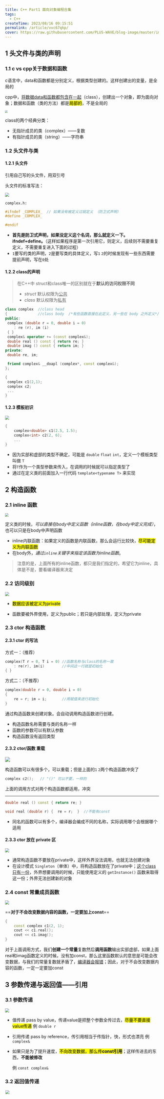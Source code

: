 ```yaml
---
title: C++ Part1 面向对象编程合集
tags: 
  - C++
createTime: 2023/08/16 09:15:51
permalink: /article/vvc67qkp/
cover: https://raw.githubusercontent.com/PLUS-WAVE/blog-image/master/img/2023-07-13-20-02-37-image.png
---
```




## 1 头文件与类的声明

### 1.1 c vs cpp关于数据和函数

c语言中，data和函数都是分别定义，根据类型创建的。这样创建出的变量，是全局的

cpp中，<u>将数据data和函数都包含在一起</u>（class），创建出一个对象，即为面向对象；数据和函数（类的方法）都是<mark>局部的</mark>，不是全局的
<!-- more -->
<img src="https://raw.githubusercontent.com/PLUS-WAVE/blog-image/master/img/2023-07-13-20-02-37-image.png" style="zoom:50%;" />

class的两个经典分类：

- 无指针成员的类（complex）——复数
- 有指针成员的类（string）——字符串

### 1.2 头文件与类

#### 1.2.1 头文件

引用自己写的头文件，用双引号

头文件的标准写法：

<img src="https://raw.githubusercontent.com/PLUS-WAVE/blog-image/master/img/zoi1T4YHCO7AtdP.png" style="zoom:80%;" />

`complex.h:`

```cpp
#ifndef _COMPLEX_  // 如果没有被定义过就定义 （防卫式声明）
#define _COMPLEX_

#endif
```

- **首先是防卫式声明，如果没定义这个名词，那么就定义一下。ifndef+define。**（这样如果程序是第一次引用它，则定义，后续则不需要重复定义，不需要重复进入下面的过程）
- `1`要写的类的声明，`2`是要写类的具体定义，写`1` `2`的时候发现有一些东西需要提前声明，写在`0`处

#### 1.2.2 class的声明

> 在C++中 struct和class唯一的区别就在于**默认的访问权限不同**
>
> * *struct* 默认权限为<u>公共</u>
> * *class* 默认权限为<u>私有</u>

```cpp
class complex  //class head
{              //class body  /*有些函数直接在此定义，另一些在 body 之外定义*/
public:
 complex (double r = 0, double i = 0)
    : re (r), im (i) 
 { }
 complex& operator += (const complex&);
 double real () const { return re; }
 double imag () const { return im; }
private:
 double re, im;

 friend complex& __doapl (complex*, const complex&); 
};
```

```cpp
{
 complex c1(2,1);
 complex c2;
 ...
}
```

#### 1.2.3 模板初识

<img src="https://raw.githubusercontent.com/PLUS-WAVE/blog-image/master/img/xQKbWalLFc9NsEo.png" style="zoom: 80%;" />

```cpp
{
    complex<double> c1(2.5, 1.5);
    complex<int> c2(2, 6);
    ...
}
```

- 因为实部和虚部的类型不确定，可能是 `double` `float` `int`，定义一个模板类型叫做 `T` 
- 将`T`作为一个类型参数来传入，在调用的时候就可以指定类型了
- 通过在定义类的前面加入一行代码 `template<typename T>` 来实现

## 2 构造函数

### 2.1 inline 函数

<img src="https://raw.githubusercontent.com/PLUS-WAVE/blog-image/master/img/2023-07-13-20-04-44-image.png" style="zoom: 70%;" />

定义类的时候，*可以直接在body中定义函数（inline函数，在body中定义完成）*，也可以只是在body中声明函数

- inline内联函数：如果定义的函数是内联函数，那么会运行比较快，<mark>尽可能定义为内联函数</mark>
- 在body外，*通过`inline`关键字来指定该函数为inline函数*。

> 注意的是，上面所有的inline函数，都只是我们指定的，希望它为inline，具体是不是，要看编译器来决定

### 2.2 访问级别

<img src="https://raw.githubusercontent.com/PLUS-WAVE/blog-image/master/img/2023-07-13-20-05-19-image.png" style="zoom: 80%;" />

- <mark>数据应该被定义为private</mark>

- 函数要被外界使用，定义为public；若只是内部处理，定义为private

### 2.3 ctor 构造函数

#### 2.3.1 ctor 的写法

方式一：（推荐）

```cpp
complex(T r = 0, T i = 0) //函数名称与class的名称一致
    : re(r), im(i)        //中间这一行就是初始化
{ }
```

方式二：（不推荐）

```cpp
complex(double r = 0, double i = 0)  
{
    re = r; im = i;       //用赋值来进行初始化
}
```

通过构造函数来创建对象。会自动调用构造函数进行创建。

- 构造函数名称需要与类的名称一样
- 函数的参数可以有默认参数
- 构造函数没有返回类型

#### 2.3.2 ctor/函数 重载

![](https://raw.githubusercontent.com/PLUS-WAVE/blog-image/master/img/202307160852248.png)

构造函数可以有很多个，可以重载；但是上面的`1` `2`两个构造函数冲突了

```cpp
complex c2();   // "()" 可以不要，一样的
```

上面的调用方式对两个构造函数都适用，冲突

---

```cpp
double real () const { return re; }
```

```cpp
void real (double r) {  re = r;  }  //不能有const
```

- 同名的函数可以有多个，编译器会编成不同的名称，实际调用哪个会根据哪个适用

#### 2.3.3 ctor 放在 private 区

<img src="https://raw.githubusercontent.com/PLUS-WAVE/blog-image/master/img/202307160852097.png" style="zoom:80%;" />

- 通常构造函数不要放在private中，这样外界没法调用，也就无法创建对象
- 在设计模式 `Singleton`（单体）中，将构造函数放在了private中；<u>这个class只有一份</u>，外界想要调用的时候，只能使用定义的 `getInstance()` 函数来取得这一份；外界无法创建新的对象

### 2.4 const 常量成员函数

<img src="https://raw.githubusercontent.com/PLUS-WAVE/blog-image/master/img/202307160854481.png" style="zoom:80%;" />

==**对于不会改变数据内容的函数，一定要加上const**==



```cpp
{
    const complex c1(2, 1);
    cout << c1.real();
    cout << c1.imag();
}
```

对于上面调用方式，我们**创建一个常量**复数然后**调用函数**输出实部虚部，如果上面real和imag函数定义的时候，没有加const，那么这里函数默认的意思是可能会改变数据，与我们的常量复数就矛盾了，<u>编译器会报错</u>；因此，对于不会改变数据内容的函数，一定一定要加const



## 3 参数传递与返回值——引用

### 3.1 参数传递

<img src="https://raw.githubusercontent.com/PLUS-WAVE/blog-image/master/img/202307160855100.png" style="zoom:80%;" />

- 值传递 pass by value，传递value是把整个参数全传过去，<mark>尽量不要直接value传递</mark>  例 `double r`

- 引用传递 pass by reference，传引用相当于传指针，快，形式也漂亮 例 `complex&` 

- 如果只是为了提升速度，<mark>不向改变数据，那么传**const引用**</mark>；这样传进去的东西，**不能被修改** 

  例 `const complex&`

### 3.2 返回值传递

<img src="https://raw.githubusercontent.com/PLUS-WAVE/blog-image/master/img/202307160855838.png" title="" alt="" width="525" style="zoom:80%;" >

返回值的传递，<mark>尽量返回引用</mark>

> **在函数中创建的变量 (local 变量)，要返回**——这种情况是**不能返回引用的**；因为函数结束后函数中创建的变量就消失了，无法引用

------

<img src="https://raw.githubusercontent.com/PLUS-WAVE/blog-image/master/img/202307160904839.png" title="" alt="" width="533" style="zoom:80%;" >

> <u>传递者</u>无需知道<u>接受者</u>是以<u>reference形式</u>接受——所以用reference形式很便捷

## 4 友元 friend

### 4.1 友元

![](https://raw.githubusercontent.com/PLUS-WAVE/blog-image/master/img/202307160906644.png)

友元：friend，<u>修饰在函数定义之前</u>，**表示这个函数可以直接拿该类对象的private数据**

```cpp
inline complex&
__doapl(complex* ths, const complex& r)
{
    ths->re += r.re;  //直接拿private的数据，不需要函数
    ths->im += r.im;
    return *ths;
}
```

- 如上面所示，声明为friend之后，函数可以直接取到re和im，如果不被声明为friend，**只能通过调用real和imag函数来得到，效率较低**

### 4.2 相同 class 的 object 互为 friends

![](https://raw.githubusercontent.com/PLUS-WAVE/blog-image/master/img/202307160907920.png)

```cpp
{
    complex c1(2, 1);
    complex c2;
    c2.func(c1);
}
```

<mark>相同class的不同对象互为友元</mark>，即可以<u>直接取另一個 object 的 private data</u>

## 5 操作符重载与临时对象

### 5.1 操作符重载

在c++里我们可以定义加法等操作符，比如我们可以定义两个石头的加法

#### 5.1.1 成员函数实现 / this

成员函数： `complex :: function ....` 前面带有class的名称（在class里先声明了的）

```cpp
inline complex&
complex::operator += (const complex& r) {
    return __doapl(this, r);   //do assignment plus
}
```

<img src="https://raw.githubusercontent.com/PLUS-WAVE/blog-image/master/img/202307160907795.png" style="zoom:80%;" />

所有的成员函数都带有一个<mark>隐藏的参数`this`</mark>（<mark>是一个指针</mark>），`this`指向调用这个函数的调用者

- 定义函数的时候，**在参数中不能写出来`this`**，直接用即可

- **函数里可写可不写**，但当<u>传入参数</u>与<u>成员变量名</u>**相同**时要写

  ```cpp
  public:
  	double real () const { return this->re; }  //这里的this->可省略 
  ```

---

```cpp
c3 += c2 += c1;    // c2 加了 c1 后如果返回 void 就无法进行 c3 的操作了
```

将操作符写为void函数也可以，**但为了可以兼容`c3+=c2+=c1`的形式，写成返回引用更好。**



#### 5.1.2 非成员函数实现

<img src="https://raw.githubusercontent.com/PLUS-WAVE/blog-image/master/img/202307160910764.png" style="zoom: 67%;" />

非成员函数**没有`this`**

应对三种使用方法，写出三种方式

- 非成员函数是global函数——为了后面两种使用方法

- 这些函数<mark>不能返回引用</mark>，必须值传递
  
  > **在函数中创建的新变量 (local 变量)，要返回**

#### 5.1.3 output函数 << 的重载

cout不认识新定义的这种复数，因此也需要对`<<`进行操作符重载

> 只能全局函数，不能成员函数——导致使用时方向相反

```cpp
#include <iostream.h>
ostream&
operator<<(ostream& os, const complex& x)
{
    return os << '(' << real(x) << ',' << imag(x) << ')';  //自定义输出
}
```

- `ostream&` 是 `cout` 的 classname

> 参数传递：os 在函数中会变化，所以不能加 `const`

> 返回值传递：为了避免 `cout << c1 << conj(c1);` 连续输出，不用 `void`
> 
> `cout << c1` 返回值需要与 `cout` 类型一致



### 5.2 临时对象

<img src="https://raw.githubusercontent.com/PLUS-WAVE/blog-image/master/img/202307160913256.png"  />

`classname ()` 创建一个classname类型的临时对象——不需要名称，生命只有一行

## 6 带指针的类：三大函数

<img src="https://raw.githubusercontent.com/PLUS-WAVE/blog-image/master/img/202307160914266.png" style="zoom:80%;" />

- 析构函数：`~String();`

- 拷贝构造函数 copy ctor ： `String (const String& str);` —— `string s3(s1)`

- 拷贝赋值函数 copy op= ： `String& operator=(const String& str);` —— `s3=s2`
  
  > 编译器默认的拷贝构造赋值（一个bit一个bit的复制），编译器默认的只是拷贝了指针（浅拷贝），而不是指针指向的数据
  >
  > <img src="https://raw.githubusercontent.com/PLUS-WAVE/blog-image/master/img/202307160915253.png" title="" alt="" width="496"  >
  >
  > alias（别名）和 memory leak（内存泄漏）都是十分危险的
  >
  > <mark>因此，如果类中有指针，一定自己写这两个函数</mark>

### 6.1 ctor 和 dtor (构造和析构函数)

#### 6.1.1 ctor 构造函数

这里的 `new` 是申请的<mark>字符串的空间</mark>

```cpp
inline
String::String(const char* cstr = 0)
{
    if (cstr) {       // 指定了初值—— String s2("hello");
        m_data = new char[strlen(cstr) + 1];  // 字符串长度 + /0
        strcpy(m_data, cstr);
    }
    else {            // 未指定初值—— String s1();
        m_data = new char[1];
        *m_data = '\0';
    }
}
```

这里的 `new` 是申请的<mark>指针的空间</mark>，`String()`里面还有一个 `new`

```cpp
String* p = new String("hello");  
delete p;
```

#### 6.1.2 dtor 析构函数

```cpp
inline  
String::~String()
{
    delete[] m_data;
}
```

每个 `new` 都对应一个 `delete` —— 一定要释放

<mark>类对象死亡的时候（离开作用域），析构函数会被自动调用</mark>

例：这里结束会调用三次 dtor

```cpp
{
    String s1(),
    String s2("hello");
    String* p = new String("hello");
    delete p;
}
```

### 6.2 copy ctor 拷贝构造函数

```cpp
inline
String::String(const String& str)
{
    m_data = new char[strlen(str.m_data) + 1]; // “str.m_data” 兄弟之间互为友元 
    strcpy(m_data, str.m_data); // 深拷贝
}
```

```cpp
String s1("hello ");
String s2(s1);
```

### 6.3 copy op= 拷贝赋值函数

1. 先杀死调用者

2. 重新申请指定大小的空间

3. 复制字符串内容到调用者

```cpp
inline
String& String::operator=(const String & str)
{
    if (this == &str)  // 检测自我赋值 self assignment
        return *this;

    delete[] m_data;                               // 第一步
    m_data = new char[strlen(str.m_data) + 1];     // 第二步
    strcpy(m_data, str.m_data);                    // 第三步
    return *this;
}
```

> 一定要在开始就<mark>检测自我赋值</mark>，因为`a=a`时第一步 `delete` 了后，会使第三步出现问题



## 7 堆，栈，内存管理

### 7.1 堆和栈

**Stack** **栈**，是存在于某作用域 (scope) 的一块内存空间。

例如当你调用函数，函数本身即会形成一个 `stack` 用来放置它所接收的参数，以及返回地址；在函数本体 (function body) 内声明的任何变量其所使用的内存块都取自上述 `stack`



**Heap** **堆**，或称为 *system heap* ，是指由操作系统提供的一块 global 内存空间，程序可动态分配 (dynamic allocated) 从中获得若干区块   (blocks)

<u>可以用 `new` 来动态取得</u>

> 在 stack 中的是<u>自动生成的空间</u>，作用域结束空间会自动释放
>
> 在 heap 中的是<u>自己申请的空间</u>，需要自己释放

```cpp
{
   complex c1(1,2);              
   /*c1空间来自stack*/
   complex* p = new complex(3);  
   /*complex(3) 是个临时对象
   其所用的空间是以new从heap动态分配而得，并由p指向*/
}
```

### 7.2 object 生命期

- *stack objects* 的生命期 

  `c1` 便是所谓 stack object，其生命在作用域 (scope) 结束之际结束这种作用域内的 object，又称为 *auto object*，因为它会被“自动”清理（结束自动调用析构函数）

  ```cpp
  {
  	complex c1(1,2);
  }
  ```

  

- *static local objects* 的生命期

  若在前面加上 `static` 后，其会存在到整个程序结束

  ```cpp
  {
      static complex c2(1,2);
  }
  ```

- *global objects* 的生命期

  写在任何作用域之外的对象，其生命在整个程序结束之后才结束，你也可以把它视为一种 static object，其作用域是整个程序

  ```cpp
  ...
  complex c3(1,2);
  
  int main()
  {
      ...
  }
  ```

- *heap objects* 的生命期

  `p` 所指的便是 heap object，其生命在它被 `delete` 之际结束

  ```cpp
  {
      complex* p = new complex;
      ...
      delete p;
  }
  
  ```

### 7.3 new 和delete

#### 7.3.1 new

**new**：先分配 *memory* , 再调用 *ctor* 

<img src="https://raw.githubusercontent.com/PLUS-WAVE/blog-image/master/img/blog/2023-07-31/image-20230731092332395.png" alt="image-20230731092332395" style="zoom: 50%;" />

1. 分配内存：先用一个特殊函数，按 class 的定义分配了两个 `double` 的大小
2. 转型（忽视）
3. 调用构造函数，赋值`(1,2)`



#### 7.3.2 delete

**delete**：先调用 *dtor*, 再释放 *memory*

<img src="https://raw.githubusercontent.com/PLUS-WAVE/blog-image/master/img/blog/2023-07-31/image-20230731092947259.png" alt="image-20230731092947259" style="zoom: 50%;" />

1. 调用析构函数——释放的是 `m_date` 指向的字符串 `Hello` 的空间（即构造函数中 `new` 申请的空间）
2. 释放内存：用一个特殊函数释放了 `ps` 指向的空间（即`String* ps = new String("Hello");` 中 `new` 申请的空间）



### 7.4 内存动态分配

#### 7.4.1 在VC下内存动态分配

在VC下（不同编译器的内存动态分配可能不同）

<img src="https://raw.githubusercontent.com/PLUS-WAVE/blog-image/master/img/blog/2023-07-31/image-20230731095853726.png" alt="image-20230731095853726"  />

- 调试模式：

  `(4*3)` 是3个指针的大小

  `(32+4)` 是调试模式所需空间（橘色部分）

  `(4*2)` 是上下两个 *cookie* ——表示内存块的开始与结束

  `4` 是数组才有的长度记录

  由于分配内存块需要是16的倍数，所以需要 *pad* 来填充到`64`

- 执行模式：

  去掉调试模式的空间即可

> 因为内存块是16的倍数，因此最后四位bit一定都是0，*cookie* 就借用最后的一位`1`表示占用内存，`0`表示释放内存
>
> 如上图`41h`中`1`即表示占用内存



#### 7.4.2 array new/delete

![image-20230731101729210](https://raw.githubusercontent.com/PLUS-WAVE/blog-image/master/img/blog/2023-07-31/image-20230731101729210.png)

==`array new` 一定要搭配 `array delete`==

==`new`后有`[ ]`—> `delete`后加`[ ]`==

普通的delete只调用一次析构函数——剩下两个<u>指针的指向的空间</u>没有调用析构函数，内存泄漏

这种情况发生在有指针的类，但最好都这样写

## 8 静态 模板 namespace

### 8.1 static

对于**非静态**的函数和数据：

非静态的成员函数通过`this`指针来处理不同的数据（一份函数--->多个对象）

<img src="https://raw.githubusercontent.com/PLUS-WAVE/blog-image/master/img/blog/2023-08-02/image-20230731154446361.png" style="zoom:50%;" />

<img src="https://raw.githubusercontent.com/PLUS-WAVE/blog-image/master/img/blog/2023-07-31/image-20230731154548833.png" alt="image-20230731154548833" style="zoom: 67%;" />



对于**静态**的函数和数据：

==静态函数没有`this`==，不能处理一般的数据，只能处理静态的数据



例1：

```cpp
class Account
{
public:
	static double m_rate;  //静态变量的声明
	static void set_rate(const double& x) { m_rate = x; } //静态函数
};
double Account::m_rate = 0; //静态变量的定义 一定要有

int main()
{
    //调用静态函数法1——by class name
	Account::set_rate(5.0);
    //调用静态函数法2——by object
	Account a;
	a.set_rate(7.0); //静态函数与a无关/无this
}

```

例2：设计模式 `Singleton`（单体）

<img src="https://raw.githubusercontent.com/PLUS-WAVE/blog-image/master/img/blog/2023-07-31/image-20230731163117925.png" alt="image-20230731163117925" style="zoom:67%;" />

- 构造函数放在private中，外界无法调用
- 设计了`getInstance`<u>静态函数</u>，来生成并返回唯一的一份



### 8.2 template

#### 8.2.1 class template 类模板

<img src="https://raw.githubusercontent.com/PLUS-WAVE/blog-image/master/img/blog/2023-07-31/image-20230731164807992.png" style="zoom:67%;" />

- `T`来代替某种类型
- 使用时`classname<type1> xxx`，编译器会把`T`全部替换为`type1`



#### 8.2.2 function template 函数模板

<img src="https://raw.githubusercontent.com/PLUS-WAVE/blog-image/master/img/blog/2023-07-31/image-20230731164908165.png" alt="image-20230731164908165" style="zoom: 33%;" />

比较函数——任何类型都可以进行比较；`T`来代替某种类型

应用时，不需要写某种类型——编译器自己会推导

### 8.3 namespace

对东西进行一个包装（不一定要一次性全写在一起，可分开包装在一起）

```cpp
namespace name
{
...    
}
```

1. 用法一：using directive

   ```cpp
   #include <iostream>
   using namespace std; //直接把包装全打开
   int main()
   {
   	cin << ...;
   	cout << ...;
   	return 0;
   }
   ```

2. 用法二：using declaration

   ```cpp
   #include <iostream>
   using std::cout; //只打开一条
   int main()
   {
   	std::cin << ...; //没打开要写全名
   	cout << ...;
   	return 0;
   }
   ```

3. 用法三：都写全名

   ```cpp
   #include <iostream>
   int main()
   {
   	std::cin << ; 
   	std::cout << ...;
   	return 0;
   }
   ```



## 9 复合 委托

### 9.1 Composition 复合

类似于c中结构里有结构——class里有class

<img src="https://raw.githubusercontent.com/PLUS-WAVE/blog-image/master/img/blog/2023-08-02/image-20230801093748678.png" alt="image-20230801093748678" style="zoom:67%;" />

`deque` 是一个已经存在的功能很多的类（两头进出的队列）；利用`deque`的功能来实现`queue`的多种操作

> 该例只是复合的一种情况——设计模式 **Adapter**

####  9.1.1 复合下的构造和析构

<img src="https://raw.githubusercontent.com/PLUS-WAVE/blog-image/master/img/blog/2023-08-01/image-20230801095529359.png" alt="image-20230801095529359" style="zoom: 67%;" />

- 构造是==由内而外==

  Container 的构造函数，编译器会自动先调用 Component 的 default 构造函数，再执行自己

  > 注意如果要调用 Component 的其他构造函数需要自己写出来
  >
  > `Container::Container(…): Component() { … };`

- 析构是==由外而内==

  Container 的析构函数会先执行自己，之后编译器调用 Component 的析构函数



### 9.2 Delegation 委托

委托就是 Composition by reference；即通过指针把任务委托给另一个类

<img src="https://raw.githubusercontent.com/PLUS-WAVE/blog-image/master/img/blog/2023-08-01/image-20230801101359560.png" style="zoom:50%;" />

复合中，内部和外部是一起出现的；而委托是不同步的

> 这是一个著名的设计模式——**pimpl** (pointer to implementation) 或者叫 “编译防火墙” 
>
> - 右边怎么变动都不会影响左边
>
> - reference counting 多个指针共享一个 “Hello”；但当a要改变内容时， 系统会单独复制一份出来给a来改，b和c依然在共享
>
>   <img src="https://raw.githubusercontent.com/PLUS-WAVE/blog-image/master/img/blog/2023-08-01/image-20230801101907977.png" alt="image-20230801101907977" style="zoom: 67%;" />



## 10 继承与虚函数

### 10.1 Inheritance 继承

<img src="https://raw.githubusercontent.com/PLUS-WAVE/blog-image/master/img/blog/2023-08-01/image-20230801145225759.png" style="zoom:67%;" />

语法：`:public base_class_name`

`public` 只是一种继承的方式，还有`protect`，`private`

> 子类会拥有自己的以及父类的数据



#### 10.1.1 继承下的构造和析构

与复合下的构造和析构相似

<img src="https://raw.githubusercontent.com/PLUS-WAVE/blog-image/master/img/blog/2023-08-01/image-20230801150053963.png" alt="image-20230801150053963" style="zoom: 80%;" />

- 构造是==由内而外==

  Container 的构造函数，编译器会自动先调用 Component 的 default 构造函数，再执行自己

  > 注意如果要调用 Component 的其他构造函数需要自己写出来
  >
  > `Derived::Derived(…): Base() { … };`

- 析构是==由外而内==

  Container 的析构函数会先执行自己，之后编译器调用 Component 的析构函数

  > `Derived::~Derived(…){ … /* ~Base() */ };`
  
  > 注意：<u>Base class 的 dtor 必需是 *virtual*</u> 
  >
  > 否则下例会导致结束时只会调用 Base 的 dtor
  >
  > ```cpp
  > int main() {
  >     Base* ptr = new Derived();
  >     delete ptr; // 只会调用 Base 类的析构函数
  >     return 0;
  > }
  > ```

### 10.2 虚函数

<img src="https://raw.githubusercontent.com/PLUS-WAVE/blog-image/master/img/blog/2023-08-01/image-20230801152023433.png" alt="image-20230801152023433" style="zoom:80%;" />

- *pure virtual* 函数：

  derived class <u>一定要重新定义</u> (override 覆写)  它；<u>其没有定义</u>只有声明

  语法：`virtual xxxxxx =0;`

- *virtual* 函数：

  derived class 可以重新定义 (override, 覆写) 它，且它<u>已有默认定义</u>

  语法：`virtual xxxxxx;`

- *non-virtual* 函数：

  不希望 derived class 重新定义 (override, 覆写) 它



### 10.3 继承 with virtual

> 例子：在 Windows 平台下用某个软件打开文件——分为好几步，但基本所有软件大多数操作都是一致的，只有一个操作如读取方式是不一样的

<img src="https://raw.githubusercontent.com/PLUS-WAVE/blog-image/master/img/blog/2023-08-01/image-20230801154005427.png" alt="image-20230801154005427" style="zoom:80%;" />

1. 现有一个框架 Application framework 其写好了所有必要的函数，其中 `Serialize()` 就是一个 *pure virtual* 函数
2. 使用这个框架写自己软件的打开文件，就继承这个框架，其中就需要自己 *override* 覆写 `Serialize()` 这个函数
3. 在执行中，执行 `myDoc.OnFileOpen();` 中到 `Serialize()` 时，是通过 `this` 来指引到自己写的 `Serialize()` 中去的

> 把关键动作延缓到子类再做，这是一个经典的设计模式——**Template Method**



### 10.4 缩略图

- 复合：<img src="https://raw.githubusercontent.com/PLUS-WAVE/blog-image/master/img/blog/2023-08-02/image-20230802084858622.png" alt="image-20230802084858622" style="zoom: 80%;" />

- 委托：<img src="https://raw.githubusercontent.com/PLUS-WAVE/blog-image/master/img/blog/2023-08-02/image-20230802085101744.png" alt="image-20230802085101744" style="zoom:106%;" />

- 继承：<img src="https://raw.githubusercontent.com/PLUS-WAVE/blog-image/master/img/blog/2023-08-02/image-20230802085210589.png" alt="image-20230802085210589" style="zoom: 80%;" />

- 类中的元素：<img src="https://raw.githubusercontent.com/PLUS-WAVE/blog-image/master/img/blog/2023-08-02/image-20230802085810816.png" alt="image-20230802085810812" style="zoom:67%;" />    变量名称 : 变量类型（与代码刚好相反  

  - 变量下面加下划线 表示 `static`
  - 前面加一个 `-` 表示 `private`  

  - 前面加一个 `#` 表示 `protected`

  - 前面加一个 `+` 表示 `public`（一般可以省略）



### 10.5 继承+复合

这种关系下的构造和析构与之前的类似

- 第一种：

  <img src="https://raw.githubusercontent.com/PLUS-WAVE/blog-image/master/img/blog/2023-08-01/image-20230801161457590.png" alt="image-20230801161457590" style="zoom:67%;" />

  - 构造==由内到外== **先 Base 再 Component**

    Derived 的构造函数首先调用 Base 的 default 构造函数，然后调用 Component 的 default 构造函数，然后才执行自己

    `Derived::Derived(…): Base(),Component() { … };`

  - 析构==由外而内== **先 Component 再 Base**

    Derived 的析构函数首先执行自己，然后调用 Component 的析构函数，然后调用 Base 的析构函数

    `Derived::~Derived(…){… /*~Component() ~Base()*/};`

- 第二种：

  <img src="https://raw.githubusercontent.com/PLUS-WAVE/blog-image/master/img/blog/2023-08-01/image-20230801162202797.png" alt="image-20230801162202797" style="zoom: 67%;" />

  同理构造==由内到外==，析构==由外而内==



### 10.6 继承+委托

#### 10.6.1 例一 Observer

> 设计模式—— **Observer**
>
> 例如一串数据，可以用饼图来观察，也可以用条形图来观察，这种种的观察方式都是<u>继承于 Observer</u>

<img src="https://raw.githubusercontent.com/PLUS-WAVE/blog-image/master/img/blog/2023-08-01/image-20230801163932926.png" alt="image-20230801163932926" style="zoom: 67%;" />

通过 `vector<Observer> m_views;` 来进行委托

当数据改变的时候，Observer 也需要更新，即 `notify` 函数，来将目前所有的观察者更新



#### 10.6.2 例二 Composite

> 设计模式—— **Composite**
>
> 例如文件系统，文件夹里可以<u>有文件夹</u>（与自己相同的类），也可以<u>有文件</u>，其中文件就是最基本的 *Primitive*，而文件夹就是复合物 *Composite*

<img src="https://raw.githubusercontent.com/PLUS-WAVE/blog-image/master/img/blog/2023-08-02/image-20230802082524919.png" alt="image-20230802082524919"  />

要达成目的，就可以再设计一个父类 *Component* ，文件和文件夹就继承于同一父类；

其中 *Composite* 要用<u>委托到父类</u>的方式 `Component*` 设计容器和操作——使其 *Primitive* 和 *Composite* 都可以适用

```cpp
//父类 Component
class Component
{
private:
    int value;
public:
    Component(int val)	{value = val;}  
    virtual void add( Component* ) {} //虚函数
};

//复合物 Composite
class Composite 
    : public Component
{
	vector <Component*> c;  
public:
	Composite(int val) : Component(val) {}

	void add(Component* elem)
	{
		c.push_back(elem);
	}
	…
}

//基本类 Primitive
class Primitive
    : public Component
{
public:
	Primitive(int val): Component(val) {}
};

```

> component中<u>add是虚函数（且是空函数）</u>，不能是纯虚函数——*Primitive* 不会 override add函数（最基本的单位，不能 add 了），而 *Composite* 需要 override add函数



#### 10.6.3 例三 Prototype

> 设计模式—— **Prototype**
>
> 框架（父类）要创建未来才会出现的子类——要求子类要创建一个自己当作原型 *Prototype* 让框架（父类）来找到并创建 <u>FindAndClone</u> 

> 补充：当一个子类继承自父类时，它可以被视为是父类的一种类型，因此可以使用父类的指针或引用来引用子类的对象；
>
> 这种用父类的指针或引用来处理子类对象的方式称为——**向上转型 ** *Upcasting*

<img src="https://raw.githubusercontent.com/PLUS-WAVE/blog-image/master/img/blog/2023-08-02/image-20230802163941216.png" alt="image-20230802163941216" style="zoom: 50%;" />

1. 父类中，有一个存放原型的数组，有<u>纯虚函数</u> `Image *clone()`，还有两个<u>静态函数</u> `Image FindAndClone(imageType);`  `void addPrototype(Image *image){...}`  

2. 子类中，创建一个静态的自己 `_LAST` ，把它放到父类的一个空间中，这样父类就可以找到新创建的子类

   > ==private 的构造函数== `LandSatImage()` 中是 `addPrototype(this); //这里的 this 就是 _LAST` 将自己的原型放到了父类中去

3. 子类中，准备一个 `clone()`函数，父类通过调用找到的相应类型的 clone 函数来创建子类的副本

   > 这里的 clone 函数就不能用之前的那个构造函数来创建副本了——其会放到父类中去，所以创建一个新的构造函数 `LandSatImage(int)` 用传进一个无用参数（随便传个int型数据就好）来进行区分

